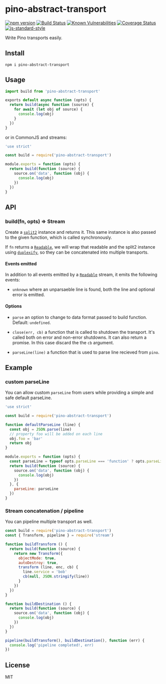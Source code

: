 # pino-abstract-transport
[![npm version](https://img.shields.io/npm/v/pino-abstract-transport)](https://www.npmjs.com/package/pino-abstract-transport)
[![Build Status](https://img.shields.io/github/workflow/status/pinojs/pino-abstract-transport/CI)](https://github.com/pinojs/pino-abstract-transport/actions)
[![Known Vulnerabilities](https://snyk.io/test/github/pinojs/pino-abstract-transport/badge.svg)](https://snyk.io/test/github/pinojs/pino-abstract-transport)
[![Coverage Status](https://coveralls.io/repos/github/pinojs/pino-abstract-transport/badge.svg?branch=master)](https://coveralls.io/github/pinojs/pino-abstract-transport?branch=master)
[![js-standard-style](https://img.shields.io/badge/code%20style-standard-brightgreen.svg?style=flat)](https://standardjs.com/)

Write Pino transports easily.

## Install

```
npm i pino-abstract-transport
```

## Usage

```js
import build from 'pino-abstract-transport'

exports default async function (opts) {
  return build(async function (source) {
    for await (let obj of source) {
      console.log(obj)
    }
  })
}
```

or in CommonJS and streams:

```js
'use strict'

const build = require('pino-abstract-transport')

module.exports = function (opts) {
  return build(function (source) {
    source.on('data', function (obj) {
      console.log(obj)
    })
  })
}
```

## API

### build(fn, opts) => Stream

Create a [`split2`](http://npm.im/split2) instance and returns it.
This same instance is also passed to the given function, which is called
synchronously.

If `fn` returns a [`Readable`](https://nodejs.org/api/stream.html#stream_class_stream_readable), we will 
wrap that readable and the split2 instance using [`duplexify`](https://www.npmjs.com/package/duplexify),
so they can be concatenated into multiple transports.

#### Events emitted

In addition to all events emitted by a [`Readable`](https://nodejs.org/api/stream.html#stream_class_stream_readable)
stream, it emits the following events:

* `unknown` where an unparsaeble line is found, both the line and optional error is emitted.

#### Options

* `parse` an option to change to data format passed to build function. Default: `undefined`.

* `close(err, cb)` a function that is called to shutdown the transport. It's called both on error and non-error shutdowns.
  It can also return a promise. In this case discard the the `cb` argument.

* `parseLine(line)` a function that is used to parse line recieved from `pino`.

## Example

### custom parseLine

You can allow custom `parseLine` from users while providing a simple and safe default parseLine.

```js
'use strict'

const build = require('pino-abstract-transport')

function defaultParseLine (line) {
  const obj = JSON.parse(line)
  // property foo will be added on each line
  obj.foo = 'bar'
  return obj
}

module.exports = function (opts) {
  const parseLine = typeof opts.parseLine === 'function' ? opts.parseLine : defaultParseLine
  return build(function (source) {
    source.on('data', function (obj) {
      console.log(obj)
    })
  }, {
    parseLine: parseLine
  })
}
```

### Stream concatenation / pipeline

You can pipeline multiple transport as well.

```js
const build = require('pino-abstract-transport')
const { Transform, pipeline } = require('stream')

function buildTransform () {
  return build(function (source) {
    return new Transform({
      objectMode: true,
      autoDestroy: true,
      transform (line, enc, cb) {
        line.service = 'bob'
        cb(null, JSON.stringify(line))
      }
    })
  })
}

function buildDestination () {
  return build(function (source) {
    source.on('data', function (obj) {
      console.log(obj)
    })
  })
}

pipeline(buildTransform(), buildDestination(), function (err) {
  console.log('pipeline completed!, err)
})
```

## License

MIT
